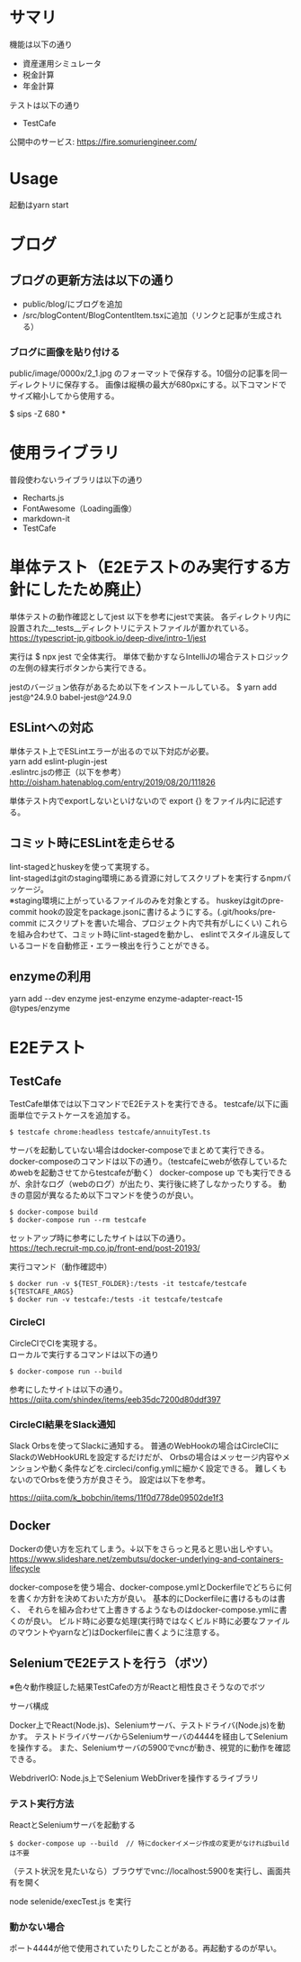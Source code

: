 # サマリ

機能は以下の通り

- 資産運用シミュレータ
- 税金計算
- 年金計算

テストは以下の通り

- TestCafe

公開中のサービス: https://fire.somuriengineer.com/

# Usage

起動はyarn start

# ブログ

## ブログの更新方法は以下の通り

- public/blog/にブログを追加
- /src/blogContent/BlogContentItem.tsxに追加（リンクと記事が生成される）

### ブログに画像を貼り付ける

public/image/0000x/2_1.jpg のフォーマットで保存する。10個分の記事を同一ディレクトリに保存する。
画像は縦横の最大が680pxにする。以下コマンドでサイズ縮小してから使用する。

$ sips -Z 680 *

# 使用ライブラリ

普段使わないライブラリは以下の通り

- Recharts.js
- FontAwesome（Loading画像）
- markdown-it
- TestCafe

# 単体テスト（E2Eテストのみ実行する方針にしたため廃止）

単体テストの動作確認としてjest
以下を参考にjestで実装。
各ディレクトリ内に設置された__tests__ディレクトリにテストファイルが置かれている。
https://typescript-jp.gitbook.io/deep-dive/intro-1/jest

実行は $ npx jest で全体実行。
単体で動かすならIntelliJの場合テストロジックの左側の緑実行ボタンから実行できる。

jestのバージョン依存があるため以下をインストールしている。
$ yarn add jest@^24.9.0 babel-jest@^24.9.0

## ESLintへの対応

単体テスト上でESLintエラーが出るので以下対応が必要。  
yarn add eslint-plugin-jest  
.eslintrc.jsの修正（以下を参考）  
http://oisham.hatenablog.com/entry/2019/08/20/111826

単体テスト内でexportしないといけないので export {} をファイル内に記述する。

## コミット時にESLintを走らせる

lint-stagedとhuskeyを使って実現する。  
lint-stagedはgitのstaging環境にある資源に対してスクリプトを実行するnpmパッケージ。  
※staging環境に上がっているファイルのみを対象とする。
huskeyはgitのpre-commit hookの設定をpackage.jsonに書けるようにする。(.git/hooks/pre-commit にスクリプトを書いた場合、プロジェクト内で共有がしにくい)
これらを組み合わせて、コミット時にlint-stagedを動かし、
eslintでスタイル違反しているコードを自動修正・エラー検出を行うことができる。

## enzymeの利用

yarn add --dev enzyme jest-enzyme enzyme-adapter-react-15 @types/enzyme

# E2Eテスト

## TestCafe

TestCafe単体では以下コマンドでE2Eテストを実行できる。
testcafe/以下に画面単位でテストケースを追加する。

```
$ testcafe chrome:headless testcafe/annuityTest.ts 
```

サーバを起動していない場合はdocker-composeでまとめて実行できる。
docker-composeのコマンドは以下の通り。（testcafeにwebが依存しているためwebを起動させてからtestcafeが動く）
docker-compose up でも実行できるが、余計なログ（webのログ）が出たり、実行後に終了しなかったりする。
動きの意図が異なるため以下コマンドを使うのが良い。

```
$ docker-compose build
$ docker-compose run --rm testcafe
```

セットアップ時に参考にしたサイトは以下の通り。  
https://tech.recruit-mp.co.jp/front-end/post-20193/

実行コマンド（動作確認中）

```
$ docker run -v ${TEST_FOLDER}:/tests -it testcafe/testcafe ${TESTCAFE_ARGS}
$ docker run -v testcafe:/tests -it testcafe/testcafe 
```

### CircleCI

CircleCIでCIを実現する。  
ローカルで実行するコマンドは以下の通り

```
$ docker-compose run --build
```

参考にしたサイトは以下の通り。  
https://qiita.com/shindex/items/eeb35dc7200d80ddf397  

### CircleCI結果をSlack通知

Slack Orbsを使ってSlackに通知する。
普通のWebHookの場合はCircleCIにSlackのWebHookURLを設定するだけだが、
Orbsの場合はメッセージ内容やメンションや動く条件などを.circleci/config.ymlに細かく設定できる。
難しくもないのでOrbsを使う方が良さそう。
設定は以下を参考。

https://qiita.com/k_bobchin/items/11f0d778de09502de1f3

## Docker

Dockerの使い方を忘れてしまう。↓以下をさらっと見ると思い出しやすい。
https://www.slideshare.net/zembutsu/docker-underlying-and-containers-lifecycle

docker-composeを使う場合、docker-compose.ymlとDockerfileでどちらに何を書くか方針を決めておいた方が良い。
基本的にDockerfileに書けるものは書く、
それらを組み合わせて上書きするようなものはdocker-compose.ymlに書くのが良い。
ビルド時に必要な処理(実行時ではなくビルド時に必要なファイルのマウントやyarnなど)はDockerfileに書くように注意する。

## SeleniumでE2Eテストを行う（ボツ）

※色々動作検証した結果TestCafeの方がReactと相性良さそうなのでボツ

サーバ構成

Docker上でReact(Node.js)、Seleniumサーバ、テストドライバ(Node.js)を動かす。
テストドライバサーバからSeleniumサーバの4444を経由してSeleniumを操作する。
また、Seleniumサーバの5900でvncが動き、視覚的に動作を確認できる。

WebdriverIO: Node.js上でSelenium WebDriverを操作するライブラリ

### テスト実行方法

ReactとSeleniumサーバを起動する

```
$ docker-compose up --build  // 特にdockerイメージ作成の変更がなければbuildは不要
```

（テスト状況を見たいなら）ブラウザでvnc://localhost:5900を実行し、画面共有を開く

node selenide/execTest.js を実行

### 動かない場合

ポート4444が他で使用されていたりしたことがある。再起動するのが早い。

